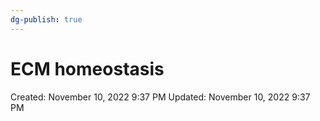 ```yaml
---
dg-publish: true
---
```


# ECM homeostasis

Created: November 10, 2022 9:37 PM
Updated: November 10, 2022 9:37 PM